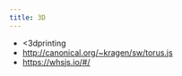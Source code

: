 ```yaml
---
title: 3D
---
```

* <3dprinting
* <http://canonical.org/~kragen/sw/torus.js>
* <https://whsjs.io/#/>
